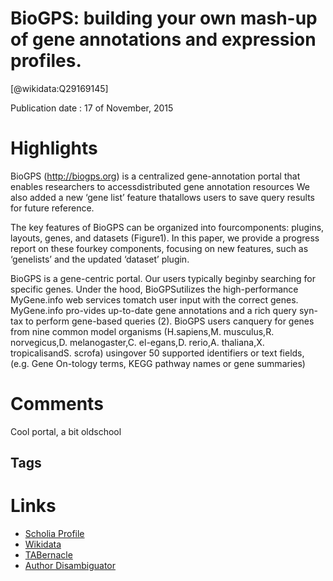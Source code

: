 
BioGPS: building your own mash-up of gene annotations and expression profiles.
==============================================================================
  
  [@wikidata:Q29169145]  
  
Publication date : 17 of November, 2015  

# Highlights
BioGPS (http://biogps.org) is a centralized gene-annotation portal that enables researchers to accessdistributed gene annotation resources
We also added a new ‘gene list’ feature thatallows users to save query results for future reference.

The key features of BioGPS can be organized into fourcomponents: plugins, layouts, genes, and datasets (Figure1). In this paper, we provide a progress report on these fourkey components, focusing on new features, such as ‘genelists’ and the updated ‘dataset’ plugin.


BioGPS is a gene-centric portal. Our users typically beginby searching for specific genes. Under the hood, BioGPSutilizes the high-performance MyGene.info web services tomatch user input with the correct genes. MyGene.info pro-vides up-to-date gene annotations and a rich query syn-tax to perform gene-based queries (2). BioGPS users canquery for genes from nine common model organisms (H.sapiens,M. musculus,R. norvegicus,D. melanogaster,C. el-egans,D. rerio,A. thaliana,X. tropicalisandS. scrofa) usingover 50 supported identifiers or text fields, (e.g. Gene On-tology terms, KEGG pathway names or gene summaries)


# Comments

Cool portal, a bit oldschool

## Tags

# Links
  
 * [Scholia Profile](https://scholia.toolforge.org/work/Q29169145)  
 * [Wikidata](https://www.wikidata.org/wiki/Q29169145)  
 * [TABernacle](https://tabernacle.toolforge.org/?#/tab/manual/Q29169145/P921%3BP4510)  
 * [Author Disambiguator](https://author-disambiguator.toolforge.org/work_item_oauth.php?id=Q29169145&batch_id=&match=1&author_list_id=&doit=Get+author+links+for+work)  
